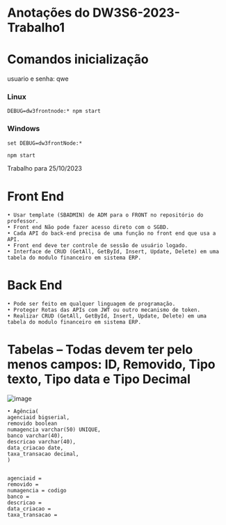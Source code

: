 # Anotações do DW3S6-2023-Trabalho1
# Comandos inicialização

usuario e senha: qwe

### Linux
```
DEBUG=dw3frontnode:* npm start
```
### Windows
```
set DEBUG=dw3frontNode:*
```
```
npm start
```

Trabalho para 25/10/2023

# Front End
    • Usar template (SBADMIN) de ADM para o FRONT no repositório do professor.
    • Front end Não pode fazer acesso direto com o SGBD.
    • Cada API do back-end precisa de uma função no front end que usa a API.
    • Front end deve ter controle de sessão de usuário logado.
    • Interface de CRUD (GetAll, GetById, Insert, Update, Delete) em uma tabela do modulo financeiro em sistema ERP.

# Back End
    • Pode ser feito em qualquer linguagem de programação.
    • Proteger Rotas das APIs com JWT ou outro mecanismo de token.
    • Realizar CRUD (GetAll, GetById, Insert, Update, Delete) em uma tabela do modulo financeiro em sistema ERP.
      
# Tabelas – Todas devem ter pelo menos campos: ID, Removido, Tipo texto, Tipo data e Tipo Decimal

![image](https://github.com/HenriqueHyonemoto/DW3S6-2023-Trabalho1/assets/91375748/eb5d236a-086d-4325-92d4-ee83b89c4fea)

    • Agência(
    agenciaid bigserial,
    removido boolean
    numagencia varchar(50) UNIQUE,
    banco varchar(40),
    descricao varchar(40),
    data_criacao date,
    taxa_transacao decimal,
    )

 
    agenciaid =
    removido =
    numagencia = codigo
    banco =
    descricao =
    data_criacao =
    taxa_transacao =


      
